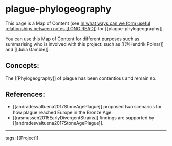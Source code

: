 # plague-phylogeography

This page is a Map of Content (see [In what ways can we form useful relationships between notes \[LONG READ\]](https://forum.obsidian.md/t/in-what-ways-can-we-form-useful-relationships-between-notes-long-read/702)) for [[plague-phylogeography]].

You can use this Map of Content for different purposes such as summarising who is involved with this project: such as [[@Hendrik Poinar]] and [[Julia Gamble]].

## Concepts:

The [[Phylogeography]] of plague has been contentious and remain so.

## References:
- [[andradesvaltuena2017StoneAgePlague]] proposed two scenarios for how plague reached Europe in the Bronze Age.
- [[rasmussen2015EarlyDivergentStrains]] findings are supported by [[andradesvaltuena2017StoneAgePlague]].

---

tags: [[Project]]